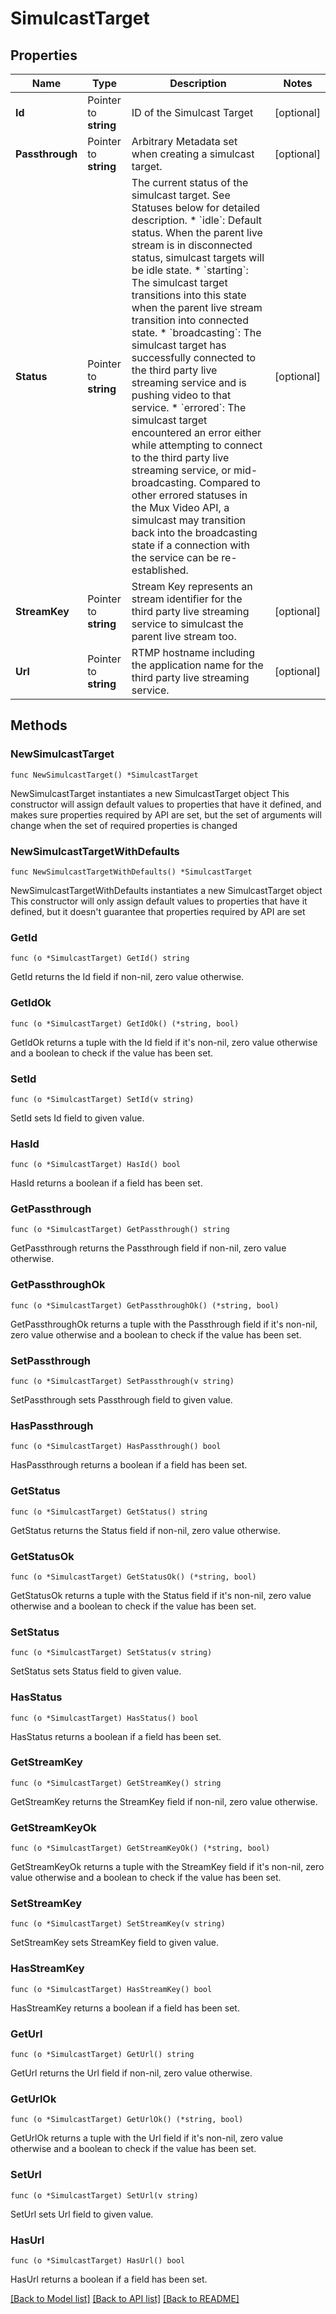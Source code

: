 # SimulcastTarget

## Properties

Name | Type | Description | Notes
------------ | ------------- | ------------- | -------------
**Id** | Pointer to **string** | ID of the Simulcast Target | [optional] 
**Passthrough** | Pointer to **string** | Arbitrary Metadata set when creating a simulcast target. | [optional] 
**Status** | Pointer to **string** | The current status of the simulcast target. See Statuses below for detailed description.   * &#x60;idle&#x60;: Default status. When the parent live stream is in disconnected status, simulcast targets will be idle state.   * &#x60;starting&#x60;: The simulcast target transitions into this state when the parent live stream transition into connected state.   * &#x60;broadcasting&#x60;: The simulcast target has successfully connected to the third party live streaming service and is pushing video to that service.   * &#x60;errored&#x60;: The simulcast target encountered an error either while attempting to connect to the third party live streaming service, or mid-broadcasting. Compared to other errored statuses in the Mux Video API, a simulcast may transition back into the broadcasting state if a connection with the service can be re-established.  | [optional] 
**StreamKey** | Pointer to **string** | Stream Key represents an stream identifier for the third party live streaming service to simulcast the parent live stream too. | [optional] 
**Url** | Pointer to **string** | RTMP hostname including the application name for the third party live streaming service. | [optional] 

## Methods

### NewSimulcastTarget

`func NewSimulcastTarget() *SimulcastTarget`

NewSimulcastTarget instantiates a new SimulcastTarget object
This constructor will assign default values to properties that have it defined,
and makes sure properties required by API are set, but the set of arguments
will change when the set of required properties is changed

### NewSimulcastTargetWithDefaults

`func NewSimulcastTargetWithDefaults() *SimulcastTarget`

NewSimulcastTargetWithDefaults instantiates a new SimulcastTarget object
This constructor will only assign default values to properties that have it defined,
but it doesn't guarantee that properties required by API are set

### GetId

`func (o *SimulcastTarget) GetId() string`

GetId returns the Id field if non-nil, zero value otherwise.

### GetIdOk

`func (o *SimulcastTarget) GetIdOk() (*string, bool)`

GetIdOk returns a tuple with the Id field if it's non-nil, zero value otherwise
and a boolean to check if the value has been set.

### SetId

`func (o *SimulcastTarget) SetId(v string)`

SetId sets Id field to given value.

### HasId

`func (o *SimulcastTarget) HasId() bool`

HasId returns a boolean if a field has been set.

### GetPassthrough

`func (o *SimulcastTarget) GetPassthrough() string`

GetPassthrough returns the Passthrough field if non-nil, zero value otherwise.

### GetPassthroughOk

`func (o *SimulcastTarget) GetPassthroughOk() (*string, bool)`

GetPassthroughOk returns a tuple with the Passthrough field if it's non-nil, zero value otherwise
and a boolean to check if the value has been set.

### SetPassthrough

`func (o *SimulcastTarget) SetPassthrough(v string)`

SetPassthrough sets Passthrough field to given value.

### HasPassthrough

`func (o *SimulcastTarget) HasPassthrough() bool`

HasPassthrough returns a boolean if a field has been set.

### GetStatus

`func (o *SimulcastTarget) GetStatus() string`

GetStatus returns the Status field if non-nil, zero value otherwise.

### GetStatusOk

`func (o *SimulcastTarget) GetStatusOk() (*string, bool)`

GetStatusOk returns a tuple with the Status field if it's non-nil, zero value otherwise
and a boolean to check if the value has been set.

### SetStatus

`func (o *SimulcastTarget) SetStatus(v string)`

SetStatus sets Status field to given value.

### HasStatus

`func (o *SimulcastTarget) HasStatus() bool`

HasStatus returns a boolean if a field has been set.

### GetStreamKey

`func (o *SimulcastTarget) GetStreamKey() string`

GetStreamKey returns the StreamKey field if non-nil, zero value otherwise.

### GetStreamKeyOk

`func (o *SimulcastTarget) GetStreamKeyOk() (*string, bool)`

GetStreamKeyOk returns a tuple with the StreamKey field if it's non-nil, zero value otherwise
and a boolean to check if the value has been set.

### SetStreamKey

`func (o *SimulcastTarget) SetStreamKey(v string)`

SetStreamKey sets StreamKey field to given value.

### HasStreamKey

`func (o *SimulcastTarget) HasStreamKey() bool`

HasStreamKey returns a boolean if a field has been set.

### GetUrl

`func (o *SimulcastTarget) GetUrl() string`

GetUrl returns the Url field if non-nil, zero value otherwise.

### GetUrlOk

`func (o *SimulcastTarget) GetUrlOk() (*string, bool)`

GetUrlOk returns a tuple with the Url field if it's non-nil, zero value otherwise
and a boolean to check if the value has been set.

### SetUrl

`func (o *SimulcastTarget) SetUrl(v string)`

SetUrl sets Url field to given value.

### HasUrl

`func (o *SimulcastTarget) HasUrl() bool`

HasUrl returns a boolean if a field has been set.


[[Back to Model list]](../README.md#documentation-for-models) [[Back to API list]](../README.md#documentation-for-api-endpoints) [[Back to README]](../README.md)


